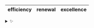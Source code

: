| efficiency | renewal | excellence |
| :--------: | :-----: | :--------: |

<details>
  <summary>✨</summary>
  These words are chosen at random each day. New words will appear here tomorrow morning.
</details>
